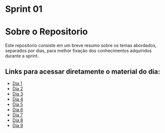 # Sprint 01 


# Sobre o Repositorio

Este repositorio consiste em um breve resumo sobre os temas abordados, separados por dias, para melhor 
fixação dos conhecimentos adquiridos durante a sprint.

## Links para acessar diretamente o material do dia:
- [Dia 1](Dia_01.md)
- [Dia 2](Dia_02.md)
- [Dia 3](Dia_03.md)
- [Dia 4](Dia_04.md)
- [Dia 5](Dia_05.md)
- [Dia 6](Dia_06.md)
- [Dia 7](Dia_07.md)
- [Dia 8](Dia_08.md)
- [Dia 9](Dia_09.md)




